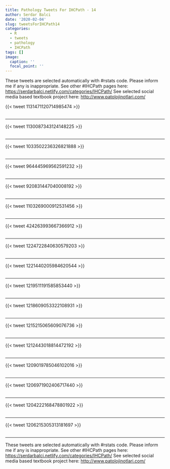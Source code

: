 ```yaml
---
title: Pathology Tweets For IHCPath - 14
author: Serdar Balci
date: '2020-02-04'
slug: tweetsForIHCPath14
categories:
  - R
  - tweets
  - pathology
  - IHCPath
tags: []
image:
  caption: ''
  focal_point: ''
---
```



These tweets are selected automatically with #rstats code. Please inform me if any is inappropriate.
See other #IHCPath pages here: https://serdarbalci.netlify.com/categories/IHCPath/ 
See selected social media based textbook project here: http://www.patolojinotlari.com/

{{< tweet 1131471120714985474 >}}
<br>
<br>
<hr>
{{< tweet 1130087343124148225 >}}
<br>
<br>
<hr>
{{< tweet 1033502236326821888 >}}
<br>
<br>
<hr>
{{< tweet 964445969562591232 >}}
<br>
<br>
<hr>
{{< tweet 920831447040008192 >}}
<br>
<br>
<hr>
{{< tweet 1103269000912531456 >}}
<br>
<br>
<hr>
{{< tweet 424263993667366912 >}}
<br>
<br>
<hr>
{{< tweet 1224722840630579203 >}}
<br>
<br>
<hr>
{{< tweet 1221440205984620544 >}}
<br>
<br>
<hr>
{{< tweet 1219511191585853440 >}}
<br>
<br>
<hr>
{{< tweet 1218609053322108931 >}}
<br>
<br>
<hr>
{{< tweet 1215215065609076736 >}}
<br>
<br>
<hr>
{{< tweet 1212443018814472192 >}}
<br>
<br>
<hr>
{{< tweet 1209019785046102016 >}}
<br>
<br>
<hr>
{{< tweet 1206971902406717440 >}}
<br>
<br>
<hr>
{{< tweet 1204222168478801922 >}}
<br>
<br>
<hr>
{{< tweet 1206215305313181697 >}}
<br>
<br>
<hr>


These tweets are selected automatically with #rstats code. Please inform me if any is inappropriate.
See other #IHCPath pages here: https://serdarbalci.netlify.com/categories/IHCPath/ 
See selected social media based textbook project here: http://www.patolojinotlari.com/
